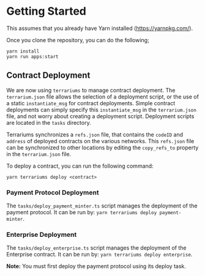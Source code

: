 # Getting Started

This assumes that you already have Yarn installed (https://yarnpkg.com/).

Once you clone the repository, you can do the following;

```
yarn install
yarn run apps:start
```

## Contract Deployment

We are now using `terrariums` to manage contract deployment. The `terrarium.json` file allows the selection of a deployment script, or the use of a static `instantiate_msg` for contract deployments. Simple contract deployments can simply specify this `instantiate_msg` in the `terrarium.json` file, and not worry about creating a deployment script. Deployment scripts are located in the `tasks` directory.

Terrariums synchronizes a `refs.json` file, that contains the `codeID` and `address` of deployed contracts on the various networks. This `refs.json` file can be synchronized to other locations by editing the `copy_refs_to` property in the `terrarium.json` file.

To deploy a contract, you can run the following command:

```
yarn terrariums deploy <contract>
```

### Payment Protocol Deployment

The `tasks/deploy_payment_minter.ts` script manages the deployment of the payment protocol. It can be run by: `yarn terrariums deploy payment-minter`.

### Enterprise Deployment

The `tasks/deploy_enterprise.ts` script manages the deployment of the Enterprise contract. It can be run by: `yarn terrariums deploy enterprise`.

**Note:** You must first deploy the payment protocol using its deploy task.
